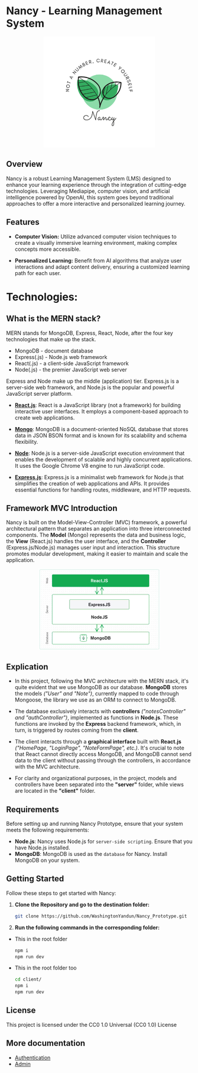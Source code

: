 # Nancy - Learning Management System

<p align="center">
  <img alt="Nancy Logo" src="/docs/images/Nancy_Logo.png"  width="300" height="300"/>
</p>

## Overview

Nancy is a robust Learning Management System (LMS) designed to enhance your learning experience through the integration of cutting-edge technologies. Leveraging Mediapipe, computer vision, and artificial intelligence powered by OpenAI, this system goes beyond traditional approaches to offer a more interactive and personalized learning journey.

## Features

-   **Computer Vision:** Utilize advanced computer vision techniques to create a visually immersive learning environment, making complex concepts more accessible.

-   **Personalized Learning:** Benefit from AI algorithms that analyze user interactions and adapt content delivery, ensuring a customized learning path for each user.

# Technologies:

## What is the MERN stack?

MERN stands for MongoDB, Express, React, Node, after the four key technologies that make up the stack.

-   MongoDB - document database
-   Express(.js) - Node.js web framework
-   React(.js) - a client-side JavaScript framework
-   Node(.js) - the premier JavaScript web server

Express and Node make up the middle (application) tier. Express.js is a server-side web framework, and Node.js is the popular and powerful JavaScript server platform.

-   [**React.js**](https://reactjs.org/): React is a JavaScript library (not a framework) for building interactive user interfaces. It employs a component-based approach to create web applications.

-   [**Mongo**](https://www.mongodb.com): MongoDB is a document-oriented NoSQL database that stores data in JSON BSON format and is known for its scalability and schema flexibility.

-   [**Node**](https://nodejs.org/en): Node.js is a server-side JavaScript execution environment that enables the development of scalable and highly concurrent applications. It uses the Google Chrome V8 engine to run JavaScript code.

-   [**Express.js**](https://expressjs.com): Express.js is a minimalist web framework for Node.js that simplifies the creation of web applications and APIs. It provides essential functions for handling routes, middleware, and HTTP requests.

## Framework MVC Introduction

Nancy is built on the Model-View-Controller (MVC) framework, a powerful architectural pattern that separates an application into three interconnected components. The **Model** (Mongo) represents the data and business logic, the **View** (React.js) handles the user interface, and the **Controller** (Express.js/Node.js) manages user input and interaction. This structure promotes modular development, making it easier to maintain and scale the application.

<p align="center">
  <img alt="MVC Architecture MERN" src="/docs/images/mern-stack.png" width="328" height="221" />
</p>

## Explication

-   In this project, following the MVC architecture with the MERN stack, it's quite evident that we use MongoDB as our database. **MongoDB** stores the models _("User" and "Note")_, currently mapped to code through Mongoose, the library we use as an ORM to connect to MongoDB.

-   The database exclusively interacts with **controllers** _("notesController" and "authController")_, implemented as functions in **Node.js**. These functions are invoked by the **Express** backend framework, which, in turn, is triggered by routes coming from the **client**.

-   The client interacts through a **graphical interface** built with **React.js** _("HomePage, "LoginPage", "NoteFormPage", etc.)_. It's crucial to note that React cannot directly access MongoDB, and MongoDB cannot send data to the client without passing through the controllers, in accordance with the MVC architecture.

-   For clarity and organizational purposes, in the project, models and controllers have been separated into the **"server"** folder, while views are located in the **"client"** folder.

## Requirements

Before setting up and running Nancy Prototype, ensure that your system meets the following requirements:

-   **Node.js**: Nancy uses Node.js for `server-side scripting`. Ensure that you have Node.js installed.
-   **MongoDB**: MongoDB is used as the `database` for Nancy. Install MongoDB on your system.

## Getting Started

Follow these steps to get started with Nancy:

1. **Clone the Repository and go to the destination folder:**

    ```bash
    git clone https://github.com/WashingtonYandun/Nancy_Prototype.git
    ```

2. **Run the following commands in the corresponding folder:**

-   This in the root folder

    ```bash
    npm i
    npm run dev
    ```

-   This in the root folder too

    ```bash
    cd client/
    npm i
    npm run dev
    ```

## License

This project is licensed under the CC0 1.0 Universal (CC0 1.0) License

## More documentation

-   [Authentication](/docs/auth/README.md)
-   [Admin](/docs/admin/README.md)
